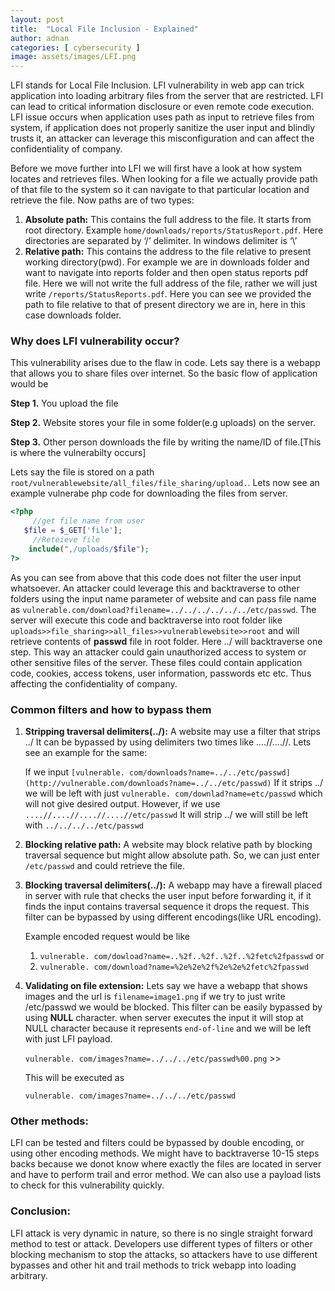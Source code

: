 ```yaml
---
layout: post
title:  "Local File Inclusion - Explained"
author: adnan
categories: [ cybersecurity ]
image: assets/images/LFI.png
---
```




LFI stands for Local File Inclusion. LFI vulnerability in web app can trick application into loading arbitrary files from the server that are restricted. LFI can lead to critical information disclosure or even remote code execution. LFI issue occurs when application uses path as input to retrieve files from system, if application does not properly sanitize the user input and blindly trusts it, an attacker can leverage this misconfiguration and can affect the confidentiality of company.

Before we move further into LFI we will first have a look at how system locates and retrieves files. When looking for a file we actually provide path of that file to the system so it can navigate to that particular location and retrieve the file. Now paths are of two types:

1. **Absolute path:** This contains the full address to the file. It starts from root directory. Example `home/downloads/reports/StatusReport.pdf`. Here directories are separated by ‘/’ delimiter. In windows delimiter is ‘\’ 
2.  **Relative path:** This contains the address to the file relative to present working directory(pwd). For example we are in downloads folder and want to navigate into reports folder and then open status reports pdf file. Here we will not write the full address of the file, rather we will just write `/reports/StatusReports.pdf`. Here you can see we provided the path to file relative to that of present directory we are in, here in this case downloads folder.

### Why does LFI vulnerability occur?

This vulnerability arises due to the flaw in code. Lets say there is a webapp that allows you to share files over internet. So the basic flow of application would be

**Step 1.** You upload the file

**Step 2.** Website stores your file in some folder(e.g uploads) on the server.

**Step 3.** Other person downloads the file by writing the name/ID of file.[This is where the vulnerabilty occurs]

Lets say the file is stored on a path `root/vulnerablewebsite/all_files/file_sharing/upload.`. Lets now see an example vulnerabe php code for downloading the files from server.

```php
<?php
	 //get file name from user
   $file = $_GET['file'];
	 //Reteieve file
	include(",/uploads/$file");
?>

```

 As you can see from above that this code does not filter the user input whatsoever. An attacker could leverage this and backtraverse to other folders using the input name parameter of website and can pass file name as `vulnerable.com/download?filename=../../../../../../etc/passwd`. The server will execute this code and backtraverse into root folder like `uploads>>file_sharing>>all_files>>vulnerablewebsite>>root` and will retrieve contents of **passwd** file in root folder. Here ../ will backtraverse one step. This way an attacker could gain unauthorized access to system or other sensitive files of the server. These files could contain application code, cookies, access tokens, user information, passwords etc etc. Thus affecting the confidentiality of company.

### Common filters and how to bypass them

1. **Stripping traversal delimiters(../):** A website may use a filter that strips ../ It can be bypassed by using delimiters two times like ....//....//. Lets see an example for the same:
    
    If we input   `[vulnerable. com/downloads?name=../../etc/passwd](http://vulnerable.com/downloads?name=../../etc/passwd)` If it strips ../ we will be left with just `vulnerable. com/downlad?name=etc/passwd` which will not give desired output. However, if we use `....//....//....//....//etc/passwd` It will strip ../ we will still be left with `../../../../etc/passwd`
    
2. **Blocking relative path:** A website may block relative path by blocking traversal sequence but might allow absolute path. So, we can just enter `/etc/passwd` and could retrieve the file.
3. **Blocking traversal delimiters(../):** A webapp may have a firewall placed in server with rule that checks the user input before forwarding it, if it finds the input contains traversal sequence it drops the request. This filter can be bypassed by using different encodings(like URL encoding).
    
    Example encoded request would be like 
    
    1.  `vulnerable. com/dowload?name=..%2f..%2f..%2f..%2fetc%2fpasswd` or
    2. `vulnerable. com/download?name=%2e%2e%2f%2e%2e%2fetc%2fpasswd` 
    
4. **Validating on file extension:** Lets say we have a webapp that shows images and the url is `filename=image1.png` if we try to just write /etc/passwd we would be blocked. This filter can be easily bypassed by using **NULL** character. when server executes the input it will stop at NULL character  because it represents `end-of-line` and we will be left with just LFI payload.
    
    `vulnerable. com/images?name=../../../etc/passwd%00.png` >>
    
    This will be executed as
    
    `vulnerable. com/images?name=../../../etc/passwd`
    

### Other methods:

LFI can be tested and filters could be bypassed by double encoding, or using other encoding methods. We might have to backtraverse 10-15 steps backs because we donot know where exactly the files are located in server and have to perform trail and error method. We can also use a payload lists to check for this vulnerability quickly.

### Conclusion:

LFI attack is very dynamic in nature, so there is no single straight forward method to test or attack. Developers use different types of filters or other blocking mechanism to stop the attacks, so attackers have to use different bypasses and other hit and trail methods to trick webapp into loading arbitrary.
